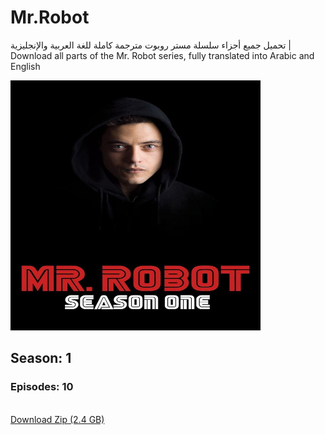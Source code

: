 # Mr.Robot
تحميل جميع أجزاء سلسلة مستر روبوت مترجمة كاملة للغة العربية والإنجليزية | Download all parts of the Mr. Robot series, fully translated into Arabic and English
<br>

<img width="400px" height="400px"  src="https://github.com/issamiso/Mr.Robot/blob/main/images/photo_2024-11-02_18-19-48.jpg" alt='image' />
<br> 

## Season: 1

### Episodes: 10
<br>
<a href="https://wwww.google.com" >Download Zip (2.4 GB)</a>
